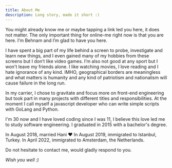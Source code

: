 ```yaml
---
title: About Me
description: Long story, made it short :)
---
```


You might already know me or maybe tapping a link led you here, it does not matter. The only important thing for online-me right now is that you are here. I’m Behnam and I’m glad to have you here. 

I have spent a big part of my life behind a screen to probe, investigate and learn new things, and I even gained many of my hobbies from these screens but I don’t like video games. I’m also not good at any sport but I won't leave my friends alone. I like watching movies, I love reading and I hate ignorance of any kind. IMHO, geographical borders are meaningless and what matters is humanity and any kind of patriotism and nationalism will cause failure in the long run. 

In my carrier, I chose to gravitate and focus more on front-end engineering but took part in many projects with different titles and responsibilities. At the moment I call myself a javascript developer who can write simple scripts with GoLang and Python.

I'm 30 now and I have loved coding since I was 11, I believe this love led me to study software engineering. I graduated in 2015 with a bachelor's degree. 

In August 2018, married Hani ❤️
In August 2019, immigrated to Istanbul, Turkey.
In April 2022, immigrated to Amsterdam, the Netherlands.

Do not hesitate to contact me, would gladly respond to you.

*Wish you well :)*

